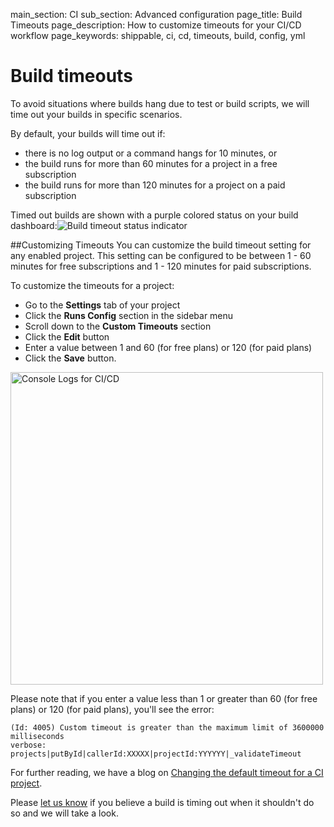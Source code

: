 main_section: CI
sub_section: Advanced configuration
page_title: Build Timeouts
page_description: How to customize timeouts for your CI/CD workflow
page_keywords: shippable, ci, cd, timeouts, build, config, yml


# Build timeouts

To avoid situations where builds hang due to test or build scripts, we will time out your builds in specific scenarios.   

By default, your builds will time out if:

-   <i class="ion-ios-minus-empty"> </i>  there is no log output or a command hangs for 10 minutes, or
-   <i class="ion-ios-minus-empty"> </i>  the build runs for more than 60 minutes for a project in a free subscription
-   <i class="ion-ios-minus-empty"> </i>  the build runs for more than 120 minutes for a project on a paid subscription

Timed out builds are shown with a purple colored status on your build dashboard:<img src="../../images/ci/build-timeout.png" alt="Build timeout status indicator">

##Customizing Timeouts
You can customize the build timeout setting for any enabled project. This setting can be configured to be between 1 - 60 minutes for free subscriptions and 1 - 120 minutes for paid subscriptions.

To customize the timeouts for a project:

- <i class="ion-ios-minus-empty"> </i>  Go to the **Settings** tab of your project
- <i class="ion-ios-minus-empty"> </i>  Click the **Runs Config** section in the sidebar menu
- <i class="ion-ios-minus-empty"> </i>  Scroll down to the **Custom Timeouts** section
- <i class="ion-ios-minus-empty"> </i>  Click the **Edit** button
- <i class="ion-ios-minus-empty"> </i>  Enter a value between 1 and 60 (for free plans) or 120 (for paid plans)
- <i class="ion-ios-minus-empty"> </i>  Click the **Save** button.

<img src="../../images/ci/configure-timeouts.png" alt="Console Logs for CI/CD" style="width:500px;"/>

Please note that if you enter a value less than 1 or greater than 60 (for free plans) or 120 (for paid plans), you'll see the error:

```
(Id: 4005) Custom timeout is greater than the maximum limit of 3600000 milliseconds
verbose: projects|putById|callerId:XXXXX|projectId:YYYYYY|_validateTimeout
```

For further reading, we have a blog on [Changing the default timeout for a CI project](http://blog.shippable.com/changing-the-default-timeout-for-a-continuous-integration-project).

Please [let us know](https://github.com/shippable/support/issues) if you believe a build is timing out when it shouldn't do so and we will take a look.

